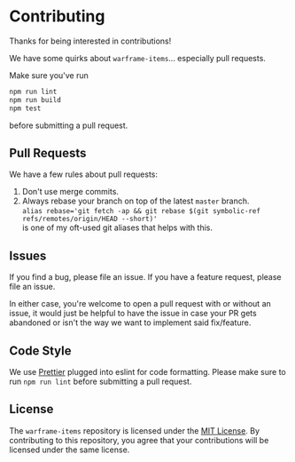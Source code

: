 # Contributing

Thanks for being interested in contributions!

We have some quirks about `warframe-items`... especially pull requests.

Make sure you've run
```bash
npm run lint
npm run build
npm test
```
before submitting a pull request.

## Pull Requests

We have a few rules about pull requests:
1. Don't use merge commits.
2. Always rebase your branch on top of the latest `master` branch.   
    `alias rebase='git fetch -ap && git rebase $(git symbolic-ref refs/remotes/origin/HEAD --short)'`   
     is one of my oft-used git aliases that helps with this.

## Issues

If you find a bug, please file an issue. If you have a feature request, please file an issue.

In either case, you're welcome to open a pull request with or without an issue, it would just be helpful to have the issue in case your PR gets abandoned or isn't the way we want to implement said fix/feature.

## Code Style
We use [Prettier](https://prettier.io/) plugged into eslint for code formatting. Please make sure to run `npm run lint` before submitting a pull request.

## License

The `warframe-items` repository is licensed under the [MIT License](LICENSE). By contributing to this repository, you agree that your contributions will be licensed under the same license.
